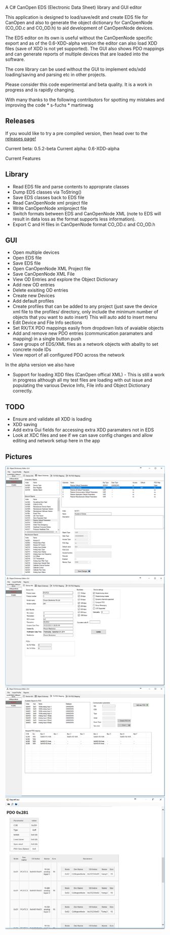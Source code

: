 A C# CanOpen EDS (Electronic Data Sheet) library and GUI editor

This application is designed to load/save/edit and create EDS file for CanOpen 
and also to generate the object dictionary for CanOpenNode (CO_OD.c and CO_OD.h)
to aid development of CanOpenNode devices. 

The EDS editor on its own is useful without the CanOpenNode specific export and 
as of the 0.6-XDD-alpha version the editor can also load XDD files (save of XDD
is not yet supported). The GUI also shows PDO mappings and can generate reports
of multiple devices that are loaded into the software.

The core library can be used without the GUI to implement eds/xdd loading/saving
and parsing etc in other projects.

Please consider this code experimental and beta quality. 
It is a work in progress and is rapidly changing.

With many thanks to the following contributors for spotting my mistakes and 
improving the code
	* s-fuchs 
	* martinwag 

Releases
--------

If you would like to try a pre compiled version, then head over to the [releases page!](https://github.com/robincornelius/libedssharp/releases)

Current beta: 0.5.2-beta
Current alpha: 0.6-XDD-alpha


Current Features

Library
-------

* Read EDS file and parse contents to approprate classes
* Dump EDS classes via ToString()
* Save EDS classes back to EDS file
* Read CanOpenNode xml project file
* Write CanOpenNode xmlproject file
* Switch formats between EDS and CanOpenNode XML (note to EDS will result in
  data loss as the format supports less information).
* Export C and H files in CanOpenNode format CO_OD.c and CO_OD.h

GUI
---
* Open multiple devices
* Open EDS file
* Save EDS file
* Open CanOpenNode XML Project file
* Save CanOpenNode XML File
* View OD Entries and explore the Object Dictionary
* Add new OD entries
* Delete exisiting OD entries
* Create new Devices
* Add default profiles
* Create profiles that can be added to any project (just save the device xml file to the profiles/ 
  directory, only include the minimum number of objects that you want to auto insert) This will auto add to insert menu
* Edit Device and File Info sections
* Set RX/TX PDO mappings easily from dropdown lists of avaiable objects
* Add and remove new PDO entries (communication paramaters and mapping) in a single button push
* Save groups of EDS/XML files as a network objects with abality to set concrete node IDs
* View report of all configured PDO across the network

In the alpha version we also have
* Support for loading XDD files (CanOpen offical XML) - This is still a work in 
progress although all my test files are loading with out issue and populating 
the various Device Info, File info and Object Dictionary correctly.

TODO
----

* Ensure and validate all XDD is loading 
* XDD saving
* Add extra Gui fields for accessing extra XDD paramaters not in EDS
* Look at XDC files and see if we can save config changes and allow editing and
  network setup here in the app

Pictures
--------

![alt tag](pic1.jpg)
![alt tag](pic2.jpg)
![alt tag](pic3.jpg)
![alt tag](pic4.jpg)